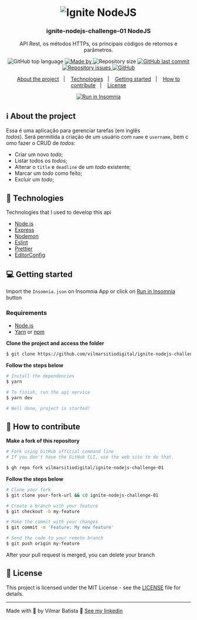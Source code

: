 <h1 align="center">
  <img alt="Ignite NodeJS" src="https://res.cloudinary.com/vilmarbatista/image/upload/v1635947944/Development/Ignite/nodejs_ignite_uxnujm.png" />
</h1>

<h3 align="center">
  ignite-nodejs-challenge-01 NodeJS
</h3>

<p align="center">API Rest, os métodos HTTPs, os principais códigos de retornos e parâmetros.</p>

<p align="center">
  <img alt="GitHub top language" src="https://img.shields.io/github/languages/top/vilmarsitiodigital/ignite-nodejs-challenge-01?color=%2300d561">

  <a href="https://www.linkedin.com/in/vilmarbatista/" target="_blank" rel="noopener noreferrer">
    <img alt="Made by" src="https://img.shields.io/badge/made%20by-vilmar-00d561">
  </a>

  <img alt="Repository size" src="https://img.shields.io/github/repo-size/vilmarsitiodigital/ignite-nodejs-challenge-01?color=%2300d561">

  <a href="https://github.com/vilmarsitiodigital/ignite-nodejs-challenge-01/commits/main">
    <img alt="GitHub last commit" src="https://img.shields.io/github/last-commit/vilmarsitiodigital/ignite-nodejs-challenge-01?color=%2300d561">
  </a>

  <a href="https://github.com/vilmarsitiodigital/ignite-nodejs-challenge-01/issues">
    <img alt="Repository issues" src="https://img.shields.io/github/issues/vilmarsitiodigital/ignite-nodejs-challenge-01?color=%2300d561">
  </a>

  <a href="https://github.com/vilmarsitiodigital/ignite-nodejs-challenge-01/blob/main/LICENSE">
    <img alt="GitHub" src="https://img.shields.io/github/license/vilmarsitiodigital/ignite-nodejs-challenge-01?color=%2300d561">
  </a>
</p>

<p align="center">
  <a href="#%EF%B8%8F-about-the-project">About the project</a>&nbsp;&nbsp;&nbsp;|&nbsp;&nbsp;&nbsp;
  <a href="#-technologies">Technologies</a>&nbsp;&nbsp;&nbsp;|&nbsp;&nbsp;&nbsp;
  <a href="#-getting-started">Getting started</a>&nbsp;&nbsp;&nbsp;|&nbsp;&nbsp;&nbsp;
  <a href="#-how-to-contribute">How to contribute</a>&nbsp;&nbsp;&nbsp;|&nbsp;&nbsp;&nbsp;
  <a href="#-license">License</a>
</p>

<p id="insomniaButton" align="center">
  <a href="https://insomnia.rest/run/?label=RestInsomnia%20-%20VilmarBatistaf&uri=https%3A%2F%2Fgithub.com%2Fvilmarsitiodigital%2Fignite-nodejs-challenge-01%2Fblob%2Fmain%2FInsomnia.json" target="_blank"><img src="https://insomnia.rest/images/run.svg" alt="Run in Insomnia"></a>
</p>

## ℹ️ About the project

Essa é uma aplicação para gerenciar tarefas (em inglês _todos_). Será permitida a criação de um usuário com `name` e `username`, bem como fazer o CRUD de *todos*:

- Criar um novo _todo_;
- Listar todos os _todos_;
- Alterar o `title` e `deadline` de um _todo_ existente;
- Marcar um _todo_ como feito;
- Excluir um _todo_;

## 🚀 Technologies

Technologies that I used to develop this api

- [Node.js](https://nodejs.org/en/)
- [Express](https://expressjs.com/pt-br/)
- [Nodemon](https://www.npmjs.com/package/nodemon)
- [Eslint](https://eslint.org/)
- [Prettier](https://prettier.io/)
- [EditorConfig](https://editorconfig.org/)

## 💻 Getting started

Import the `Insomnia.json` on Insomnia App or click on [Run in Insomnia](#insomniaButton) button

### Requirements

- [Node.js](https://nodejs.org/en/)
- [Yarn](https://classic.yarnpkg.com/) or [npm](https://www.npmjs.com/)

**Clone the project and access the folder**

```bash
$ git clone https://github.com/vilmarsitiodigital/ignite-nodejs-challenge-01.git && cd ignite-nodejs-challenge-01
```

**Follow the steps below**

```bash
# Install the dependencies
$ yarn

# To finish, run the api service
$ yarn dev

# Well done, project is started!
```

## 🤔 How to contribute

**Make a fork of this repository**

```bash
# Fork using GitHub official command line
# If you don't have the GitHub CLI, use the web site to do that.

$ gh repo fork vilmarsitiodigital/ignite-nodejs-challenge-01
```

**Follow the steps below**

```bash
# Clone your fork
$ git clone your-fork-url && cd ignite-nodejs-challenge-01

# Create a branch with your feature
$ git checkout -b my-feature

# Make the commit with your changes
$ git commit -m 'Feature: My new feature'

# Send the code to your remote branch
$ git push origin my-feature
```

After your pull request is merged, you can delete your branch

## 📝 License

This project is licensed under the MIT License - see the [LICENSE](LICENSE) file for details.

---

Made with 💚 by Vilmar Batista 🤝 [See my linkedin](https://www.linkedin.com/in/vilmarbatista/)

